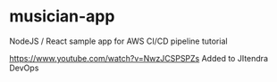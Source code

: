 # musician-app
NodeJS / React sample app for AWS CI/CD pipeline tutorial

https://www.youtube.com/watch?v=NwzJCSPSPZs
Added to JItendra DevOps

